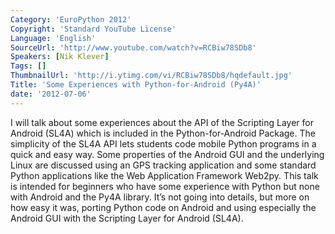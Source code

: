 ```yaml
---
Category: 'EuroPython 2012'
Copyright: 'Standard YouTube License'
Language: 'English'
SourceUrl: 'http://www.youtube.com/watch?v=RCBiw78SDb8'
Speakers: [Nik Klever]
Tags: []
ThumbnailUrl: 'http://i.ytimg.com/vi/RCBiw78SDb8/hqdefault.jpg'
Title: 'Some Experiences with Python-for-Android (Py4A)'
date: '2012-07-06'
---
```

I will talk about some experiences about the API of the Scripting Layer for
Android (SL4A) which is included in the Python-for-Android Package. The
simplicity of the SL4A API lets students code mobile Python programs in a
quick and easy way. Some properties of the Android GUI and the underlying
Linux are discussed using an GPS tracking application and some standard Python
applications like the Web Application Framework Web2py. This talk is intended
for beginners who have some experience with Python but none with Android and
the Py4A library. It’s not going into details, but more on how easy it was,
porting Python code on Android and using especially the Android GUI with the
Scripting Layer for Android (SL4A).

